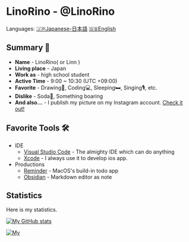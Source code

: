 # LinoRino - @LinoRino

<!-- Languages -->

Languages:
[🇯🇵Japanese-日本語](README_jp.md)
[🇬🇧English](README.md)

## Summary 🪪

- **Name** - LinoRino( or Linn )
- **Living place** - Japan
- **Work as** - high school student
- **Active Time** - 9:00 ~ 10:30 (UTC +09:00)
- **Favorite** - Drawing🎨, Coding💻, Sleeping🛏️, Singing🎙️, etc.
- **Dislike** - Soda🥤, Something boaring
- **And also...** - I publish my picture on my Instagram account. [Check it out!](www.instagram.com/LinoRino_off)

## Favorite Tools 🛠️

- IDE
  - [Visual Studio Code](https://code.visualstudio.com/) - The almighty IDE which can do anything
  - [Xcode](https://developer.apple.com/xcode/) - I always use it to develop ios app.
- Productions
  - [Reminder](https://support.apple.com/ja-jp/guide/reminders/welcome/mac) - MacOS's build-in todo app
  - [Obsidian](https://obsidian.md/) - Markdown editor as note

## Statistics

Here is my statistics.

[![My GitHub stats](https://github-readme-stats.vercel.app/api?username=LinoRino&show_icons=true&count_private=true&theme=tokyonight&border_radius=24)](https://github.com/LinoRino/github-readme-stats)

[![My](https://github-readme-stats.vercel.app/api/top-langs/?username=LinoRino&count_private=true&theme=tokyonight&border_radius=24)](https://github.com/LinoRino/github-readme-stats)

